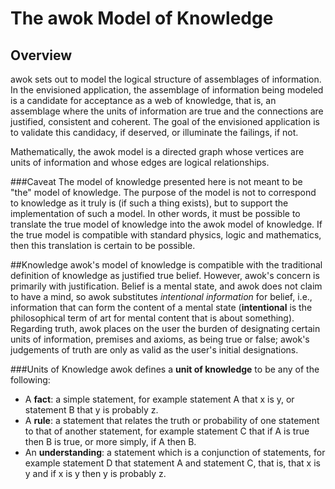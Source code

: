 # The awok Model of Knowledge

## Overview
awok sets out to model the logical structure of assemblages of information.  In the envisioned application, the assemblage of information being modeled is a candidate for acceptance as a web of knowledge, that is, an assemblage where the units of information are true and the connections are justified, consistent and coherent.  The goal of the envisioned application is to validate this candidacy, if deserved, or illuminate the failings, if not.

Mathematically, the awok model is a directed graph whose vertices are units of information and whose edges are logical relationships.

###Caveat
The model of knowledge presented here is not meant to be "the" model of knowledge.  The purpose of the model is not to correspond to knowledge as it truly is (if such a thing exists), but to support the implementation of such a model.  In other words, it must be possible to translate the true model of knowledge into the awok model of knowledge.  If the true model is compatible with standard physics, logic and mathematics, then this translation is certain to be possible.

##Knowledge
awok's model of knowledge is compatible with the traditional definition of knowledge as justified true belief.  However, awok's concern is primarily with justification.  Belief is a mental state, and awok does not claim to have a mind, so awok substitutes _intentional information_ for belief, i.e., information that can form the content of a mental state (__intentional__ is the philosophical term of art for mental content that is about something).  Regarding truth, awok places on the user the burden of designating certain units of information, premises and axioms, as being true or false; awok's judgements of truth are only as valid as the user's initial designations. 

###Units of Knowledge
awok defines a __unit of knowledge__ to be any of the following:
* A __fact__: a simple statement, for example statement A that x is y, or statement B that y is probably z.
* A __rule__: a statement that relates the truth or probability of one statement to that of another statement, for example statement C that if A is true then B is true, or more simply, if A then B.
* An __understanding__: a statement which is a conjunction of statements, for example statement D that statement A and statement C, that is, that x is y and if x is y then y is probably z.


